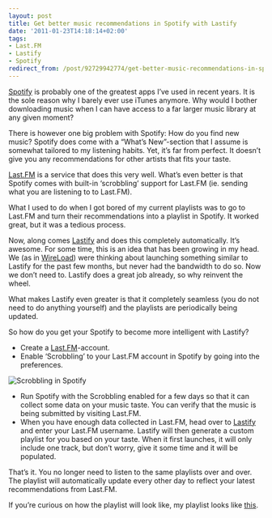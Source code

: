 ```yaml
---
layout: post
title: Get better music recommendations in Spotify with Lastify
date: '2011-01-23T14:18:14+02:00'
tags:
- Last.FM
- Lastify
- Spotify
redirect_from: /post/92729942774/get-better-music-recommendations-in-spotify-with-lastify
---
```

[Spotify](http://www.spotify.com/) is probably one of the greatest apps I’ve used in recent years. It is the sole reason why I barely ever use iTunes anymore. Why would I bother downloading music when I can have access to a far larger music library at any given moment?

There is however one big problem with Spotify: How do you find new music? Spotify does come with a “What’s New”-section that I assume is somewhat tailored to my listening habits. Yet, it’s far from perfect. It doesn’t give you any recommendations for other artists that fits your taste.

[Last.FM](http://www.last.fm/home) is a service that does this very well. What’s even better is that Spotify comes with built-in ‘scrobbling’ support for Last.FM (ie. sending what you are listening to to Last.FM).

What I used to do when I got bored of my current playlists was to go to Last.FM and turn their recommendations into a playlist in Spotify. It worked great, but it was a tedious process.

Now, along comes [Lastify](http://lastify.nl/) and does this completely automatically. It’s awesome. For some time, this is an idea that has been growing in my head. We (as in [WireLoad](http://wireload.net)) were thinking about launching something similar to Lastify for the past few months, but never had the bandwidth to do so. Now we don’t need to. Lastify does a great job already, so why reinvent the wheel.

What makes Lastify even greater is that it completely seamless (you do not need to do anything yourself) and the playlists are periodically being updated.  
  
So how do you get your Spotify to become more intelligent with Lastify?

* Create a [Last.FM](http://www.last.fm/)-account.
* Enable ‘Scrobbling’ to your Last.FM account in Spotify by going into the preferences.

![](http://viktorpetersson.com/wp-content/uploads/2011/01/Scrobbling-in-Spotify-600x421.png "Scrobbling in Spotify")

* Run Spotify with the Scrobbling enabled for a few days so that it can collect some data on your music taste. You can verify that the music is being submitted by visiting Last.FM.
* When you have enough data collected in Last.FM, head over to [Lastify](http://lastify.nl/) and enter your Last.FM username. Lastify will then generate a custom playlist for you based on your taste. When it first launches, it will only include one track, but don’t worry, give it some time and it will be populated.

That’s it. You no longer need to listen to the same playlists over and over. The playlist will automatically update every other day to reflect your latest recommendations from Last.FM.

If you’re curious on how the playlist will look like, my playlist looks like [this](http://open.spotify.com/user/q42/playlist/1PGgunHKQCwTsiUYLtKtpD).
